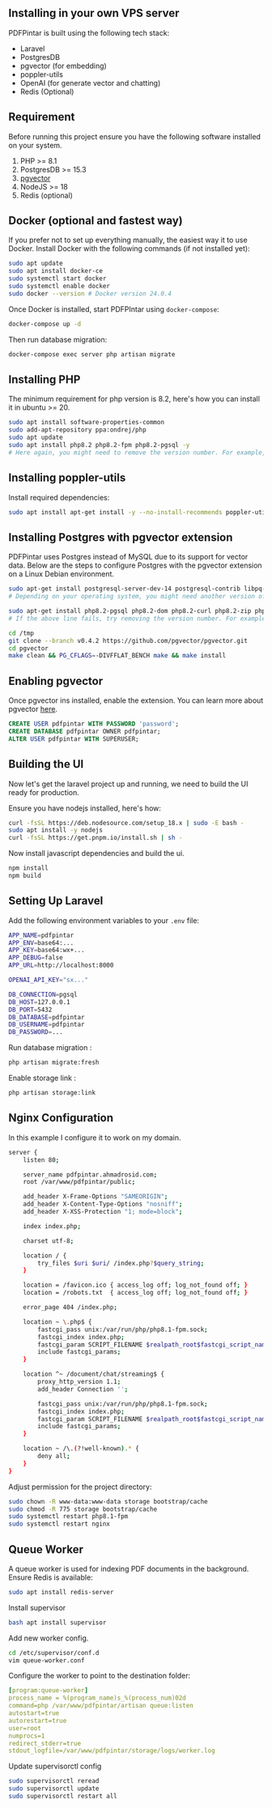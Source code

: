 ## Installing in your own VPS server

PDFPintar is built using the following tech stack:

-   Laravel
-   PostgresDB
-   pgvector (for embedding)
-   poppler-utils
-   OpenAI (for generate vector and chatting)
-   Redis (Optional)

## Requirement

Before running this project ensure you have the following software installed on your system.

1. PHP >= 8.1
2. PostgresDB >= 15.3
3. [pgvector](https://github.com/pgvector/pgvector)
4. NodeJS >= 18
5. Redis (optional)

## Docker (optional and fastest way)

If you prefer not to set up everything manually, the easiest way it to use Docker. Install Docker with the following commands (if not installed yet):

```bash
sudo apt update
sudo apt install docker-ce
sudo systemctl start docker
sudo systemctl enable docker
sudo docker --version # Docker version 24.0.4
```

Once Docker is installed, start PDFPIntar using `docker-compose`:

```bash
docker-compose up -d
```

Then run database migration:

```bash
docker-compose exec server php artisan migrate
```

## Installing PHP

The minimum requirement for php version is 8.2, here's how you can install it in ubuntu >= 20.

```bash
sudo apt install software-properties-common
sudo add-apt-repository ppa:ondrej/php
sudo apt update
sudo apt install php8.2 php8.2-fpm php8.2-pgsql -y
# Here again, you might need to remove the version number. For example, `sudo apt-get install php php-fpm php-pgsql`
```

## Installing poppler-utils

Install required dependencies:

```bash
sudo apt install apt-get install -y --no-install-recommends poppler-utils
```

## Installing Postgres with pgvector extension

PDFPintar uses Postgres instead of MySQL due to its support for vector data. Below are the steps to configure Postgres with the pgvector extension on a Linux Debian environment.

```bash
sudo apt-get install postgresql-server-dev-14 postgresql-contrib libpq-dev gcc make -y
# Depending on your operating system, you might need another version of postgresql-server-dev

sudo apt-get install php8.2-pgsql php8.2-dom php8.2-curl php8.2-zip php8.2-redis
# If the above line fails, try removing the version number. For example, use 'sudo apt-get install php-pgsql php-dom php-curl' and so on. If you get PHP 8.2 or higher, then you're good to go.

cd /tmp
git clone --branch v0.4.2 https://github.com/pgvector/pgvector.git
cd pgvector
make clean && PG_CFLAGS=-DIVFFLAT_BENCH make && make install
```

## Enabling pgvector

Once pgvector ins installed, enable the extension. You can learn more about pgvector [here](https://github.com/pgvector/pgvector).

```sql
CREATE USER pdfpintar WITH PASSWORD 'password';
CREATE DATABASE pdfpintar OWNER pdfpintar;
ALTER USER pdfpintar WITH SUPERUSER;
```

## Building the UI

Now let's get the laravel project up and running, we need to build the UI ready for production.

Ensure you have nodejs installed, here's how:

```bash
curl -fsSL https://deb.nodesource.com/setup_18.x | sudo -E bash -
sudo apt install -y nodejs
curl -fsSL https://get.pnpm.io/install.sh | sh -
```

Now install javascript dependencies and build the ui.

```bash
npm install
npm build
```

## Setting Up Laravel

Add the following environment variables to your `.env` file:

```bash
APP_NAME=pdfpintar
APP_ENV=base64:...
APP_KEY=base64:wx+...
APP_DEBUG=false
APP_URL=http://localhost:8000

OPENAI_API_KEY="sx..."

DB_CONNECTION=pgsql
DB_HOST=127.0.0.1
DB_PORT=5432
DB_DATABASE=pdfpintar
DB_USERNAME=pdfpintar
DB_PASSWORD=...
```

Run database migration :

```bash
php artisan migrate:fresh
```

Enable storage link :

```bash
php artisan storage:link
```

## Nginx Configuration

In this example I configure it to work on my domain.

```bash
server {
    listen 80;

    server_name pdfpintar.ahmadrosid.com;
    root /var/www/pdfpintar/public;

    add_header X-Frame-Options "SAMEORIGIN";
    add_header X-Content-Type-Options "nosniff";
    add_header X-XSS-Protection "1; mode=block";

    index index.php;

    charset utf-8;

    location / {
        try_files $uri $uri/ /index.php?$query_string;
    }

    location = /favicon.ico { access_log off; log_not_found off; }
    location = /robots.txt  { access_log off; log_not_found off; }

    error_page 404 /index.php;

    location ~ \.php$ {
        fastcgi_pass unix:/var/run/php/php8.1-fpm.sock;
        fastcgi_index index.php;
        fastcgi_param SCRIPT_FILENAME $realpath_root$fastcgi_script_name;
        include fastcgi_params;
    }

    location ^~ /document/chat/streaming$ {
        proxy_http_version 1.1;
        add_header Connection '';

        fastcgi_pass unix:/var/run/php/php8.1-fpm.sock;
        fastcgi_index index.php;
        fastcgi_param SCRIPT_FILENAME $realpath_root$fastcgi_script_name;
        include fastcgi_params;
    }

    location ~ /\.(?!well-known).* {
        deny all;
    }
}
```

Adjust permission for the project directory:

```bash
sudo chown -R www-data:www-data storage bootstrap/cache
sudo chmod -R 775 storage bootstrap/cache
sudo systemctl restart php8.1-fpm
sudo systemctl restart nginx
```

## Queue Worker

A queue worker is used for indexing PDF documents in the background. Ensure Redis is available:

```bash
sudo apt install redis-server
```

Install supervisor

```bash
bash apt install supervisor
```

Add new worker config.

```bash
cd /etc/supervisor/conf.d
vim queue-worker.conf
```

Configure the worker to point to the destination folder:

```yaml
[program:queue-worker]
process_name = %(program_name)s_%(process_num)02d
command=php /var/www/pdfpintar/artisan queue:listen
autostart=true
autorestart=true
user=root
numprocs=1
redirect_stderr=true
stdout_logfile=/var/www/pdfpintar/storage/logs/worker.log
```

Update supervisorctl config

```bash
sudo supervisorctl reread
sudo supervisorctl update
sudo supervisorctl restart all
```
